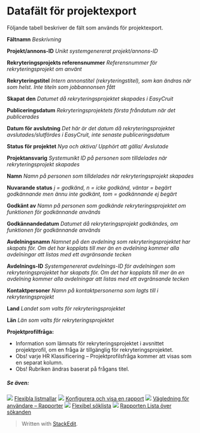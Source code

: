# Datafält för projektexport

Följande tabell beskriver de fält som används för projektexport.

**Fältnamn**
*Beskrivning*

**Projekt/annons-ID**
*Unikt systemgenererat projekt/annons-ID*

**Rekryteringsprojekts referensnummer**
*Referensnummer för rekryteringsprojekt om använt*

**Rekryteringstitel**
*Intern annonstitel (rekryteringstitel), som kan ändras när som helst. Inte titeln som jobbannonsen fått*

**Skapat den**
*Datumet då rekryteringsprojektet skapades i EasyCruit*

**Publiceringsdatum**
*Rekryteringsprojektets första fråndatum när det publicerades*

**Datum för avslutning**
*Det här är det datum då rekryteringsprojektet avslutades/slutfördes i EasyCruit, inte senaste publiceringsdatum*

**Status för projektet**
*Nya och aktiva/ Upphört att gälla/ Avslutade*

**Projektansvarig**
*Systemunikt ID på personen som tilldelades när rekryteringsprojekt skapades*

**Namn**
*Namn på personen som tilldelades när rekryteringsprojekt skapades*

**Nuvarande status**
*j = godkänd, n = icke godkänd, väntar = begärt godkännande men ännu inte godkänt, tom = godkännande ej begärt*

**Godkänt av**
*Namn på personen som godkände rekryteringsprojektet om funktionen för godkännande används*

**Godkännandedatum**
*Datumet då rekryteringsprojekt godkändes, om funktionen för godkännande används*

**Avdelningsnamn**
*Namnet på den avdelning som rekryteringsprojektet har skapats för. Om det har kopplats till mer än en avdelning kommer alla avdelningar att listas med ett avgränsande tecken*

**Avdelnings-ID**
*Systemgenererat avdelnings-ID för avdelningen som rekryteringsprojektet har skapats för. Om det har kopplats till mer än en avdelning kommer alla avdelningar att listas med ett avgränsande tecken*

**Kontaktpersoner**
*Namn på kontaktpersonerna som lagts till i rekryteringsprojekt*

**Land**
*Landet som valts för rekryteringsprojektet*

**Län**
*Län som valts för rekryteringsprojektet*

**Projektprofilfråga:**
- Information som lämnats för rekryteringsprojektet i avsnittet projektprofil, om en fråga är tillgänglig för rekryteringsprojektet.
- Obs! varje HR Klassificering – Projektprofilsfråga kommer att visas som en separat kolumn.
- Obs! Rubriken ändras baserat på frågans titel.

##### Se även:

![](../Resources/Images/icon-document-link.png)  [Flexibla listmallar](export_templates.htm)
![](../Resources/Images/icon-document-link.png)  [Konfigurera och visa en rapport](configuring_and_running_a_report.htm)
![](../Resources/Images/icon-document-link.png)  [Vägledning för användare – Rapporter](guide_for_users_reports.htm)
![](../Resources/Images/icon-document-link.png)  [Flexibel söklista](candidate_report.htm)
![](../Resources/Images/icon-document-link.png)  [Rapporten Lista över sökanden](applicant_list_report.htm)

> Written with [StackEdit](https://stackedit.io/).
<!--stackedit_data:
eyJoaXN0b3J5IjpbLTEyNjcwNzczNjldfQ==
-->